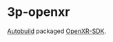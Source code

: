 # 3p-openxr

[Autobuild][] packaged [OpenXR-SDK][].

[Autobuild]: https://github.com/secondlife/autobuild
[OpenXR-SDK]: https://github.com/KhronosGroup/OpenXR-SDK
